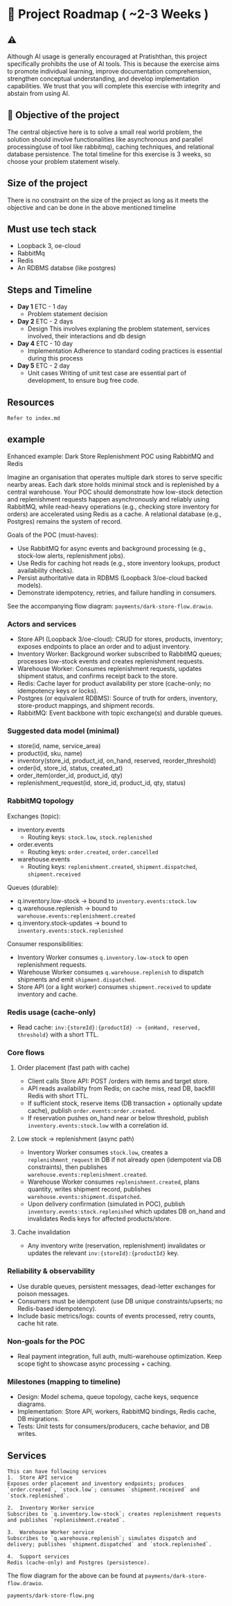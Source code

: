 # 🚀 Project Roadmap ( ~2-3 Weeks )

## ⚠

 Although AI usage is generally encouraged at Pratishthan, this project specifically prohibits the use of AI tools. This is because the exercise aims to promote individual learning, improve documentation comprehension, strengthen conceptual understanding, and develop implementation capabilities. We trust that you will complete this exercise with integrity and abstain from using AI.

## 🎯 Objective of the project

 The central objective here is to solve a small real world problem, the solution should involve functionalities like asynchronous and parallel processing(use of tool like rabbitmq), caching techniques, and relational database persistence.
 The total timeline for this exercise is 3 weeks, so choose your problem statement wisely.


## Size of the project

   There is no constraint on the size of the project as long as it meets the objective and can be done in the above mentioned timeline

## Must use tech stack

- Loopback 3, oe-cloud
- RabbitMq
- Redis
- An RDBMS databse (like postgres)

## Steps and Timeline

- **Day 1** ETC - 1 day
  - Problem statement decision 
- **Day 2** ETC - 2 days
  - Design
        This involves explaning the problem statement, services involved, their interactions and db design
- **Day 4** ETC - 10 day
  - Implementation
        Adherence to standard coding practices is essential during this process
- **Day 5** ETC - 2 day
  - Unit cases
        Writing of unit test case are essential part of development, to ensure bug free code.

## Resources

    Refer to index.md     

## example

   Enhanced example: Dark Store Replenishment POC using RabbitMQ and Redis

   Imagine an organisation that operates multiple dark stores to serve specific nearby areas. Each dark store holds minimal stock and is replenished by a central warehouse. Your POC should demonstrate how low-stock detection and replenishment requests happen asynchronously and reliably using RabbitMQ, while read-heavy operations (e.g., checking store inventory for orders) are accelerated using Redis as a cache. A relational database (e.g., Postgres) remains the system of record.

   Goals of the POC (must-haves):
   -   Use RabbitMQ for async events and background processing (e.g., stock-low alerts, replenishment jobs).
   -   Use Redis for caching hot reads (e.g., store inventory lookups, product availability checks).
   -   Persist authoritative data in RDBMS (Loopback 3/oe-cloud backed models).
   -   Demonstrate idempotency, retries, and failure handling in consumers.

   See the accompanying flow diagram: `payments/dark-store-flow.drawio`.

### Actors and services

   -   Store API (Loopback 3/oe-cloud): CRUD for stores, products, inventory; exposes endpoints to place an order and to adjust inventory.
   -   Inventory Worker: Background worker subscribed to RabbitMQ queues; processes low-stock events and creates replenishment requests.
   -   Warehouse Worker: Consumes replenishment requests, updates shipment status, and confirms receipt back to the store.
   -   Redis: Cache layer for product availability per store (cache-only; no idempotency keys or locks).
   -   Postgres (or equivalent RDBMS): Source of truth for orders, inventory, store-product mappings, and shipment records.
   -   RabbitMQ: Event backbone with topic exchange(s) and durable queues.

### Suggested data model (minimal)

   -   store(id, name, service_area)
   -   product(id, sku, name)
   -   inventory(store_id, product_id, on_hand, reserved, reorder_threshold)
   -   order(id, store_id, status, created_at)
   -   order_item(order_id, product_id, qty)
   -   replenishment_request(id, store_id, product_id, qty, status)

### RabbitMQ topology

   Exchanges (topic):
   -   inventory.events
       -   Routing keys: `stock.low`, `stock.replenished`
   -   order.events
       -   Routing keys: `order.created`, `order.cancelled`
   -   warehouse.events
       -   Routing keys: `replenishment.created`, `shipment.dispatched`, `shipment.received`

   Queues (durable):
   -   q.inventory.low-stock -> bound to `inventory.events:stock.low`
   -   q.warehouse.replenish -> bound to `warehouse.events:replenishment.created`
   -   q.inventory.stock-updates -> bound to `inventory.events:stock.replenished`

   Consumer responsibilities:
   -   Inventory Worker consumes `q.inventory.low-stock` to open replenishment requests.
   -   Warehouse Worker consumes `q.warehouse.replenish` to dispatch shipments and emit `shipment.dispatched`.
   -   Store API (or a light worker) consumes `shipment.received` to update inventory and cache.

### Redis usage (cache-only)

   -   Read cache: `inv:{storeId}:{productId} -> {onHand, reserved, threshold}` with a short TTL.

### Core flows

   1. Order placement (fast path with cache)
      -   Client calls Store API: POST /orders with items and target store.
      -   API reads availability from Redis; on cache miss, read DB, backfill Redis with short TTL.
      -   If sufficient stock, reserve items (DB transaction + optionally update cache), publish `order.events:order.created`.
      -   If reservation pushes on_hand near or below threshold, publish `inventory.events:stock.low` with a correlation id.

   2. Low stock -> replenishment (async path)
      -   Inventory Worker consumes `stock.low`, creates a `replenishment_request` in DB if not already open (idempotent via DB constraints), then publishes `warehouse.events:replenishment.created`.
      -   Warehouse Worker consumes `replenishment.created`, plans quantity, writes shipment record, publishes `warehouse.events:shipment.dispatched`.
      -   Upon delivery confirmation (simulated in POC), publish `inventory.events:stock.replenished` which updates DB on_hand and invalidates Redis keys for affected products/store.

   3. Cache invalidation
      -   Any inventory write (reservation, replenishment) invalidates or updates the relevant `inv:{storeId}:{productId}` key.

### Reliability & observability

   -   Use durable queues, persistent messages, dead-letter exchanges for poison messages.
   -   Consumers must be idempotent (use DB unique constraints/upserts; no Redis-based idempotency).
   -   Include basic metrics/logs: counts of events processed, retry counts, cache hit rate.

### Non-goals for the POC

   -   Real payment integration, full auth, multi-warehouse optimization. Keep scope tight to showcase async processing + caching.

### Milestones (mapping to timeline)

   -   Design: Model schema, queue topology, cache keys, sequence diagrams.
   -   Implementation: Store API, workers, RabbitMQ bindings, Redis cache, DB migrations.
   -   Tests: Unit tests for consumers/producers, cache behavior, and DB writes.

## Services

    This can have following services
    1.  Store API service
    Exposes order placement and inventory endpoints; produces `order.created`, `stock.low`; consumes `shipment.received` and `stock.replenished`.

    2.  Inventory Worker service
    Subscribes to `q.inventory.low-stock`; creates replenishment requests and publishes `replenishment.created`.

    3.  Warehouse Worker service
    Subscribes to `q.warehouse.replenish`; simulates dispatch and delivery; publishes `shipment.dispatched` and `stock.replenished`.

    4.  Support services
    Redis (cache-only) and Postgres (persistence).

   The flow diagram for the above can be found at `payments/dark-store-flow.drawio`.

 `payments/dark-store-flow.png`

